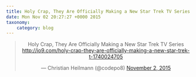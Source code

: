 ```yaml
---
title: Holy Crap, They Are Officially Making a New Star Trek TV Series  http://io9.com/holy-crap-they-are-officially-making-a-new-star-trek-t-1740024705
date: Mon Nov 02 20:27:27 +0000 2015
taxonomy:
    category: blog
---
```

<blockquote class="twitter-tweet" align="center" width="350"><p lang="en" dir="ltr">Holy Crap, They Are Officially Making a New Star Trek TV Series &#10;<a href="http://io9.com/holy-crap-they-are-officially-making-a-new-star-trek-t-1740024705">http://io9.com/holy-crap-they-are-officially-making-a-new-star-trek-t-1740024705</a></p>&mdash; Christian Heilmann  (@codepo8) <a href="https://twitter.com/codepo8/status/661218689992232960">November 2, 2015</a></blockquote>
